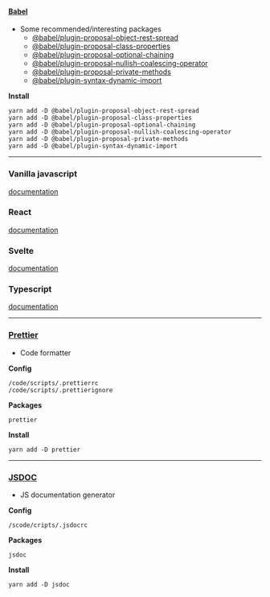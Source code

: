 #### [Babel](https://babeljs.io)

-   Some recommended/interesting packages
    -   [@babel/plugin-proposal-object-rest-spread](https://github.com/tc39/proposal-object-rest-spread)
    -   [@babel/plugin-proposal-class-properties](https://babeljs.io/docs/en/babel-plugin-proposal-class-properties)
    -   [@babel/plugin-proposal-optional-chaining](https://github.com/tc39/proposal-optional-chaining)
    -   [@babel/plugin-proposal-nullish-coalescing-operator](https://github.com/tc39/proposal-nullish-coalescing)
    -   [@babel/plugin-proposal-private-methods](https://github.com/tc39/proposal-private-methods)
    -   [@babel/plugin-syntax-dynamic-import](https://babeljs.io/docs/en/next/babel-plugin-syntax-dynamic-import.html)

**Install**

    yarn add -D @babel/plugin-proposal-object-rest-spread
    yarn add -D @babel/plugin-proposal-class-properties
    yarn add -D @babel/plugin-proposal-optional-chaining
    yarn add -D @babel/plugin-proposal-nullish-coalescing-operator
    yarn add -D @babel/plugin-proposal-private-methods
    yarn add -D @babel/plugin-syntax-dynamic-import

---

### Vanilla javascript

[documentation](./javascript/README.md)

### React

[documentation](./react/README.md)

### Svelte

[documentation](./svelte/README.md)

### Typescript

[documentation](./typescript/README.md)

---

### [Prettier](https://prettier.io)

-   Code formatter

**Config**

    /code/scripts/.prettierrc
    /code/scripts/.prettierignore

**Packages**

    prettier

**Install**

    yarn add -D prettier

---

### [JSDOC](https://jsdoc.app/)

-   JS documentation generator

**Config**

    /scode/cripts/.jsdocrc

**Packages**

    jsdoc

**Install**

    yarn add -D jsdoc
